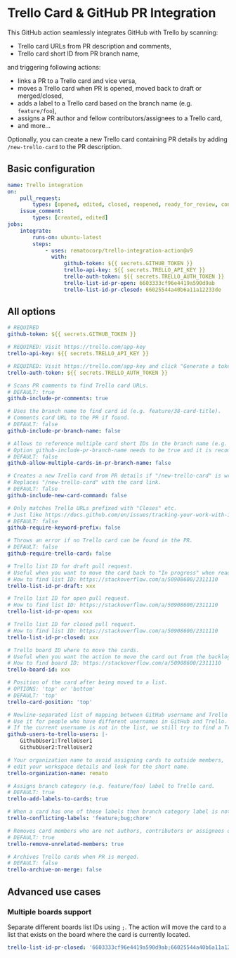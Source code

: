 # Trello Card & GitHub PR Integration

This GitHub action seamlessly integrates GitHub with Trello by scanning:

-   Trello card URLs from PR description and comments,
-   Trello card short ID from PR branch name,

and triggering following actions:

-   links a PR to a Trello card and vice versa,
-   moves a Trello card when PR is opened, moved back to draft or merged/closed,
-   adds a label to a Trello card based on the branch name (e.g. `feature/foo`),
-   assigns a PR author and fellow contributors/assignees to a Trello card,
-   and more...

Optionally, you can create a new Trello card containing PR details by adding `/new-trello-card` to the PR description.

## Basic configuration

```yaml
name: Trello integration
on:
    pull_request:
        types: [opened, edited, closed, reopened, ready_for_review, converted_to_draft]
    issue_comment:
        types: [created, edited]
jobs:
    integrate:
        runs-on: ubuntu-latest
        steps:
            - uses: rematocorp/trello-integration-action@v9
              with:
                  github-token: ${{ secrets.GITHUB_TOKEN }}
                  trello-api-key: ${{ secrets.TRELLO_API_KEY }}
                  trello-auth-token: ${{ secrets.TRELLO_AUTH_TOKEN }}
                  trello-list-id-pr-open: 6603333cf96e4419a590d9ab
                  trello-list-id-pr-closed: 66025544a40b6a11a12233de
```

## All options

```yaml
# REQUIRED
github-token: ${{ secrets.GITHUB_TOKEN }}

# REQUIRED: Visit https://trello.com/app-key
trello-api-key: ${{ secrets.TRELLO_API_KEY }}

# REQUIRED: Visit https://trello.com/app-key and click "Generate a token".
trello-auth-token: ${{ secrets.TRELLO_AUTH_TOKEN }}

# Scans PR comments to find Trello card URLs.
# DEFAULT: true
github-include-pr-comments: true

# Uses the branch name to find card id (e.g. feature/38-card-title).
# Comments card URL to the PR if found.
# DEFAULT: false
github-include-pr-branch-name: false

# Allows to reference multiple card short IDs in the branch name (e.g. feature/38-39-40-foo-bar).
# Option github-include-pr-branch-name needs to be true and it is recommended to set trello-board-id to avoid moving wrong cards
# DEFAULT: false
github-allow-multiple-cards-in-pr-branch-name: false

# Creates a new Trello card from PR details if "/new-trello-card" is written in the PR description.
# Replaces "/new-trello-card" with the card link.
# DEFAULT: false
github-include-new-card-command: false

# Only matches Trello URLs prefixed with "Closes" etc.
# Just like https://docs.github.com/en/issues/tracking-your-work-with-issues/linking-a-pull-request-to-an-issue#linking-a-pull-request-to-an-issue-using-a-keyword
# DEFAULT: false
github-require-keyword-prefix: false

# Throws an error if no Trello card can be found in the PR.
# DEFAULT: false
github-require-trello-card: false

# Trello list ID for draft pull request.
# Useful when you want to move the card back to "In progress" when ready PR is converted to draft.
# How to find list ID: https://stackoverflow.com/a/50908600/2311110
trello-list-id-pr-draft: xxx

# Trello list ID for open pull request.
# How to find list ID: https://stackoverflow.com/a/50908600/2311110
trello-list-id-pr-open: xxx

# Trello list ID for closed pull request.
# How to find list ID: https://stackoverflow.com/a/50908600/2311110
trello-list-id-pr-closed: xxx

# Trello board ID where to move the cards.
# Useful when you want the action to move the card out from the backlog.
# How to find board ID: https://stackoverflow.com/a/50908600/2311110
trello-board-id: xxx

# Position of the card after being moved to a list.
# OPTIONS: 'top' or 'bottom'
# DEFAULT: 'top'
trello-card-position: 'top'

# Newline-separated list of mapping between GitHub username and Trello username.
# Use it for people who have different usernames in GitHub and Trello.
# If the current username is not in the list, we still try to find a Trello user with GitHub username.
github-users-to-trello-users: |-
    GithubUser1:TrelloUser1
    GithubUser2:TrelloUser2

# Your organization name to avoid assigning cards to outside members,
# edit your workspace details and look for the short name.
trello-organization-name: remato

# Assigns branch category (e.g. feature/foo) label to Trello card.
# DEFAULT: true
trello-add-labels-to-cards: true

# When a card has one of these labels then branch category label is not assigned.
trello-conflicting-labels: 'feature;bug;chore'

# Removes card members who are not authors, contributors or assignees of the PR.
# DEFAULT: true
trello-remove-unrelated-members: true

# Archives Trello cards when PR is merged.
# DEFAULT: false
trello-archive-on-merge: false
```

## Advanced use cases

### Multiple boards support

Separate different boards list IDs using `;`. The action will move the card to a list that exists on the board where the card is currently located.

```yaml
trello-list-id-pr-closed: '6603333cf96e4419a590d9ab;66025544a40b6a11a12233de;77788894a40b6a11a12233de'
```
